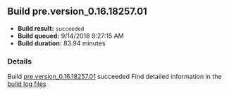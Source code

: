 ## Build pre.version_0.16.18257.01
- **Build result:** `succeeded`
- **Build queued:** 9/14/2018 9:27:15 AM
- **Build duration:** 83.94 minutes
### Details
Build [pre.version_0.16.18257.01](https://winappstudio.visualstudio.com/web/build.aspx?pcguid=a4ef43be-68ce-4195-a619-079b4d9834c2&builduri=vstfs%3a%2f%2f%2fBuild%2fBuild%2f26257) succeeded
Find detailed information in the [build log files](https://uwpctdiags.blob.core.windows.net/buildlogs/pre.version_0.16.18257.01_logs.zip)
